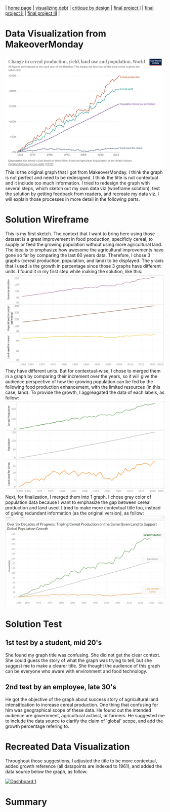 | [home page](https://asuyanto.github.io/tswd-portfolio/) | [visualizing debt](visualizing-government-debt) | [critique by design](critique-by-design) | [final project I](final-project-part-one) | [final project II](final-project-part-two) | [final project III](final-project-part-three) |

# Data Visualization from MakeoverMonday
![GraphFromMakeoverMonday](index-of-cereal-production-yield-and-land-use.png)
This is the original graph that I got from MakeoverMonday. I think the graph is not perfect and need to be redesigned. I think the title is not contextual and it include too much information. I tried to redesign the graph with several steps, which sketch out my own data viz (wireframe solution), test the solution by getting feedback from readers, and recreate my data viz. I will explain those processes in more detail in the following parts.

# Solution Wireframe
This is my first sketch. The context that I want to bring here using those dataset is a great improvement in food production, specificly cereal, to supply or feed the growing population without using more agricultural land. The idea is to emphasize how awesome the agricultural improvements have gone so far by comparing the last 60 years data.
Therefore, I chose 3 graphs (cereal production, population, and land) to be displayed. The y-axis that I used is the growth in percentage since those 3 graphs have different units. I found it in my first step while making the solution, like this:
![1stWireframe](1stWireframeGraph.png)
They have different units. But for contextual-wise, I chose to merged them in a graph by comparing their increment over the years, so it will give the audience perspective of how the growing population can be fed by the following food production enhancement, with the limited resources (in this case, land). To provide the growth, I aggreagated the data of each labels, as follow:
![2ndWireframe](2ndWireframeGraph.png)
Next, for finalization, I merged them into 1 graph, I chose gray color of population data because I want to emphasize the gap between cereal production and land used. I tried to make more contextual title too, instead of giving redundant information (as the original version), as follow:
![Wireframe](Wireframe_critiquebydesign.jpeg)

# Solution Test
## 1st test by a student, mid 20's
She found my graph title was confusing. She did not get the clear context. She could guess the story of what the graph was trying to tell, but she suggest me to make a clearer title. She thought the audience of this graph can be everyone who aware with environment and food technology.
## 2nd test by an employee, late 30's
He got the objective of the graph about success story of agricultural land intensification to increase cereal production. One thing that confusing for him was geographical scope of these data. He found out the intended audience are government, agricultural activist, or farmers. He suggested me to include the data source to clarify the claim of 'global' scope, and add the growth percentage refering to.

# Recreated Data Visualization
Throughout those suggestions, I adjusted the title to be more contextual, added growth reference (all datapoints are indexed to 1961), and added the data source below the graph, as follow:
<div class='tableauPlaceholder' id='viz1706982747763' style='position: relative'><noscript><a href='#'><img alt='Dashboard 1 ' src='https:&#47;&#47;public.tableau.com&#47;static&#47;images&#47;Gl&#47;Globalcerealproduction&#47;Dashboard1&#47;1_rss.png' style='border: none' /></a></noscript><object class='tableauViz'  style='display:none;'><param name='host_url' value='https%3A%2F%2Fpublic.tableau.com%2F' /> <param name='embed_code_version' value='3' /> <param name='site_root' value='' /><param name='name' value='Globalcerealproduction&#47;Dashboard1' /><param name='tabs' value='no' /><param name='toolbar' value='yes' /><param name='static_image' value='https:&#47;&#47;public.tableau.com&#47;static&#47;images&#47;Gl&#47;Globalcerealproduction&#47;Dashboard1&#47;1.png' /> <param name='animate_transition' value='yes' /><param name='display_static_image' value='yes' /><param name='display_spinner' value='yes' /><param name='display_overlay' value='yes' /><param name='display_count' value='yes' /><param name='language' value='en-US' /><param name='filter' value='publish=yes' /></object></div>
<script type='text/javascript'>
  var divElement = document.getElementById('viz1706982747763');
  var vizElement = divElement.getElementsByTagName('object')[0];
  if ( divElement.offsetWidth > 800 ) { vizElement.style.width='1000px';vizElement.style.height='827px';} 
  else if ( divElement.offsetWidth > 500 ) { vizElement.style.width='1000px';vizElement.style.height='827px';} 
  else { vizElement.style.width='100%';vizElement.style.height='727px';}                     
  var scriptElement = document.createElement('script');                    
  scriptElement.src = 'https://public.tableau.com/javascripts/api/viz_v1.js';
  vizElement.parentNode.insertBefore(scriptElement, vizElement);               
</script>

# Summary
